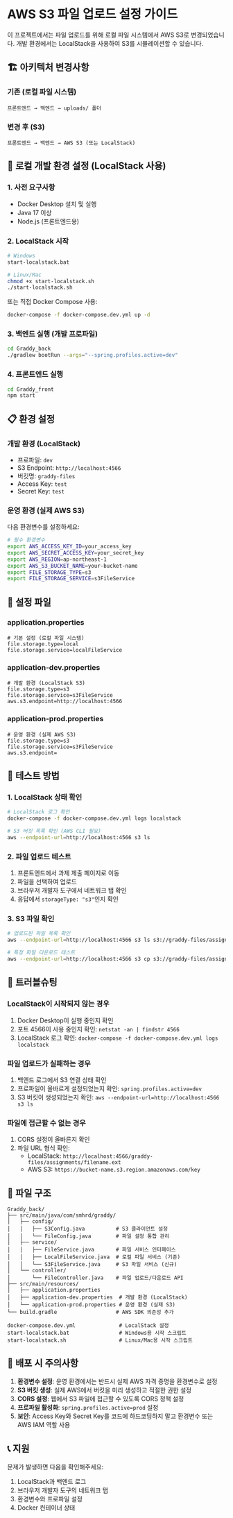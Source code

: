 # AWS S3 파일 업로드 설정 가이드

이 프로젝트에서는 파일 업로드를 위해 로컬 파일 시스템에서 AWS S3로 변경되었습니다. 
개발 환경에서는 LocalStack을 사용하여 S3를 시뮬레이션할 수 있습니다.

## 🏗️ 아키텍처 변경사항

### 기존 (로컬 파일 시스템)
```
프론트엔드 → 백엔드 → uploads/ 폴더
```

### 변경 후 (S3)
```
프론트엔드 → 백엔드 → AWS S3 (또는 LocalStack)
```

## 🧪 로컬 개발 환경 설정 (LocalStack 사용)

### 1. 사전 요구사항
- Docker Desktop 설치 및 실행
- Java 17 이상
- Node.js (프론트엔드용)

### 2. LocalStack 시작
```bash
# Windows
start-localstack.bat

# Linux/Mac
chmod +x start-localstack.sh
./start-localstack.sh
```

또는 직접 Docker Compose 사용:
```bash
docker-compose -f docker-compose.dev.yml up -d
```

### 3. 백엔드 실행 (개발 프로파일)
```bash
cd Graddy_back
./gradlew bootRun --args="--spring.profiles.active=dev"
```

### 4. 프론트엔드 실행
```bash
cd Graddy_front
npm start
```

## 📋 환경 설정

### 개발 환경 (LocalStack)
- 프로파일: `dev`
- S3 Endpoint: `http://localhost:4566`
- 버킷명: `graddy-files`
- Access Key: `test`
- Secret Key: `test`

### 운영 환경 (실제 AWS S3)
다음 환경변수를 설정하세요:
```bash
# 필수 환경변수
export AWS_ACCESS_KEY_ID=your_access_key
export AWS_SECRET_ACCESS_KEY=your_secret_key
export AWS_REGION=ap-northeast-1
export AWS_S3_BUCKET_NAME=your-bucket-name
export FILE_STORAGE_TYPE=s3
export FILE_STORAGE_SERVICE=s3FileService
```

## 🔧 설정 파일

### application.properties
```properties
# 기본 설정 (로컬 파일 시스템)
file.storage.type=local
file.storage.service=localFileService
```

### application-dev.properties
```properties
# 개발 환경 (LocalStack S3)
file.storage.type=s3
file.storage.service=s3FileService
aws.s3.endpoint=http://localhost:4566
```

### application-prod.properties
```properties
# 운영 환경 (실제 AWS S3)
file.storage.type=s3
file.storage.service=s3FileService
aws.s3.endpoint=
```

## 🧪 테스트 방법

### 1. LocalStack 상태 확인
```bash
# LocalStack 로그 확인
docker-compose -f docker-compose.dev.yml logs localstack

# S3 버킷 목록 확인 (AWS CLI 필요)
aws --endpoint-url=http://localhost:4566 s3 ls
```

### 2. 파일 업로드 테스트
1. 프론트엔드에서 과제 제출 페이지로 이동
2. 파일을 선택하여 업로드
3. 브라우저 개발자 도구에서 네트워크 탭 확인
4. 응답에서 `storageType: "s3"`인지 확인

### 3. S3 파일 확인
```bash
# 업로드된 파일 목록 확인
aws --endpoint-url=http://localhost:4566 s3 ls s3://graddy-files/assignments/

# 특정 파일 다운로드 테스트
aws --endpoint-url=http://localhost:4566 s3 cp s3://graddy-files/assignments/filename.ext ./
```

## 🐛 트러블슈팅

### LocalStack이 시작되지 않는 경우
1. Docker Desktop이 실행 중인지 확인
2. 포트 4566이 사용 중인지 확인: `netstat -an | findstr 4566`
3. LocalStack 로그 확인: `docker-compose -f docker-compose.dev.yml logs localstack`

### 파일 업로드가 실패하는 경우
1. 백엔드 로그에서 S3 연결 상태 확인
2. 프로파일이 올바르게 설정되었는지 확인: `spring.profiles.active=dev`
3. S3 버킷이 생성되었는지 확인: `aws --endpoint-url=http://localhost:4566 s3 ls`

### 파일에 접근할 수 없는 경우
1. CORS 설정이 올바른지 확인
2. 파일 URL 형식 확인:
   - LocalStack: `http://localhost:4566/graddy-files/assignments/filename.ext`
   - AWS S3: `https://bucket-name.s3.region.amazonaws.com/key`

## 📁 파일 구조

```
Graddy_back/
├── src/main/java/com/smhrd/graddy/
│   ├── config/
│   │   ├── S3Config.java          # S3 클라이언트 설정
│   │   └── FileConfig.java        # 파일 설정 통합 관리
│   ├── service/
│   │   ├── FileService.java       # 파일 서비스 인터페이스
│   │   ├── LocalFileService.java  # 로컬 파일 서비스 (기존)
│   │   └── S3FileService.java     # S3 파일 서비스 (신규)
│   └── controller/
│       └── FileController.java    # 파일 업로드/다운로드 API
├── src/main/resources/
│   ├── application.properties
│   ├── application-dev.properties  # 개발 환경 (LocalStack)
│   └── application-prod.properties # 운영 환경 (실제 S3)
└── build.gradle                   # AWS SDK 의존성 추가

docker-compose.dev.yml              # LocalStack 설정
start-localstack.bat                # Windows용 시작 스크립트
start-localstack.sh                 # Linux/Mac용 시작 스크립트
```

## 🚀 배포 시 주의사항

1. **환경변수 설정**: 운영 환경에서는 반드시 실제 AWS 자격 증명을 환경변수로 설정
2. **S3 버킷 생성**: 실제 AWS에서 버킷을 미리 생성하고 적절한 권한 설정
3. **CORS 설정**: 웹에서 S3 파일에 접근할 수 있도록 CORS 정책 설정
4. **프로파일 활성화**: `spring.profiles.active=prod` 설정
5. **보안**: Access Key와 Secret Key를 코드에 하드코딩하지 말고 환경변수 또는 AWS IAM 역할 사용

## 📞 지원

문제가 발생하면 다음을 확인해주세요:
1. LocalStack과 백엔드 로그
2. 브라우저 개발자 도구의 네트워크 탭
3. 환경변수와 프로파일 설정
4. Docker 컨테이너 상태
